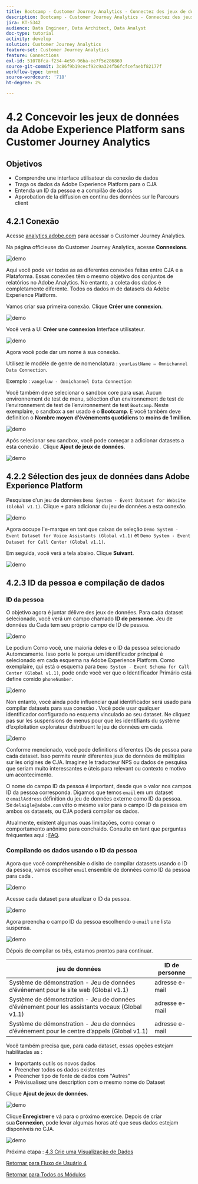 ```yaml
---
title: Bootcamp - Customer Journey Analytics - Connectez des jeux de données Adobe Experience Platform en Customer Journey Analytics - Brésil
description: Bootcamp - Customer Journey Analytics - Connectez des jeux de données Adobe Experience Platform en Customer Journey Analytics - Brésil
jira: KT-5342
audience: Data Engineer, Data Architect, Data Analyst
doc-type: tutorial
activity: develop
solution: Customer Journey Analytics
feature-set: Customer Journey Analytics
feature: Connections
exl-id: 51078fca-f234-4e50-96ba-ee7f5e286869
source-git-commit: 3c86f9b19cecf92c9a324fb6fcfcefaebf82177f
workflow-type: tm+mt
source-wordcount: '718'
ht-degree: 2%

---
```


# 4.2 Concevoir les jeux de données da Adobe Experience Platform sans Customer Journey Analytics

## Objetivos

- Comprendre une interface utilisateur da conexão de dados
- Traga os dados da Adobe Experience Platform para o CJA
- Entenda un ID da pessoa e a compilão de dados
- Approbation de la diffusion en continu des données sur le Parcours client

## 4.2.1 Conexão

Acesse [analytics.adobe.com](https://analytics.adobe.com) para acessar o Customer Journey Analytics.

Na página officieuse do Customer Journey Analytics, acesse **Connexions**.

![demo](./images/cja2.png)

Aqui você pode ver todas as as diferentes conexões feitas entre CJA e a Plataforma. Essas conexões têm o mesmo objetivo dos conjuntos de relatórios no Adobe Analytics. No entanto, a coleta dos dados é completamente diferente. Todos os dados m de datasets da Adobe Experience Platform.

Vamos criar sua primeira conexão. Clique **Créer une connexion**.

![demo](./images/cja4.png)

Você verá a UI **Créer une connexion** Interface utilisateur.

![demo](./images/cja5.png)

Agora você pode dar um nome à sua conexão.

Utilisez le modèle de genre de nomenclatura : `yourLastName – Omnichannel Data Connection`.

Exemplo : `vangeluw - Omnichannel Data Connection`

Você também deve selecionar o sandbox core para usar. Aucun environnement de test de menu, sélection d’un environnement de test de l’environnement de test de l’environnement de test `Bootcamp`. Neste exemplaire, o sandbox a ser usado é o **Bootcamp**. E você também deve definition o **Nombre moyen d’événements quotidiens** to **moins de 1 million**.

![demo](./images/cjasb.png)

Após selecionar seu sandbox, você pode começar a adicionar datasets a esta conexão . Clique **Ajout de jeux de données**.

![demo](./images/cjasb1.png)

## 4.2.2 Sélection des jeux de données dans Adobe Experience Platform

Pesquisse d’un jeu de données `Demo System - Event Dataset for Website (Global v1.1)`. Clique **+** para adicionar du jeu de données a esta conexão.

![demo](./images/cja7.png)

Agora occupe l&#39;e-marque en tant que caixas de seleção `Demo System - Event Dataset for Voice Assistants (Global v1.1)` et `Demo System - Event Dataset for Call Center (Global v1.1)`.

Em seguida, você verá a tela abaixo. Clique **Suivant**.

![demo](./images/cja9.png)

## 4.2.3 ID da pessoa e compilação de dados

### ID da pessoa

O objetivo agora é juntar délivre des jeux de données. Para cada dataset selecionado, você verá um campo chamado **ID de personne**. Jeu de données du Cada tem seu próprio campo de ID de pessoa.

![demo](./images/cja11.png)

Le podium Como você, une maioria deles e o ID da pessoa selecionado Automcamente. Isso porte le porque um identificador principal é selecionado em cada esquema na Adobe Experience Platform. Como exemplaire, qui está o esquema para `Demo System - Event Schema for Call Center (Global v1.1)`, pode onde você ver que o Identificador Primário está define comido `phoneNumber`.

![demo](./images/cja13.png)

Non entanto, você ainda pode influenciar qual identificador será usado para compilar datasets para sua conexão . Você pode usar qualquer identificador configurado no esquema vinculado ao seu dataset. Ne cliquez pas sur les suspensions de menus pour que les identifiants du système d’exploitation explorateur distribuent le jeu de données em cada.

![demo](./images/cja14.png)

Conforme mencionado, você pode definitions diferentes IDs de pessoa para cada dataset. Isso permite reunir diferentes jeux de données de múltiplas sur les origines de CJA. Imaginez le traducteur NPS ou dados de pesquisa que seriam muito interessantes e úteis para relevant ou contexto e motivo um acontecimento.

O nome do campo ID da pessoa é important, desde que o valor nos campos ID da pessoa corresponda. Digamos que temos `email` em um dataset e `emailAddress` définition du jeu de données externe como ID da pessoa. Se `delaigle@adobe.com` véto o mesmo valor para o campo ID da pessoa em ambos os datasets, ou CJA poderá compilar os dados.

Atualmente, existent algumas ouas limitações, como comar o comportamento anônimo para conchaido. Consulte en tant que perguntas fréquentes aqui : [FAQ](https://experienceleague.adobe.com/docs/analytics-platform/using/cja-overview/cja-faq.html?lang=fr).


### Compilando os dados usando o ID da pessoa

Agora que você compréhensible o disito de compilar datasets usando o ID da pessoa, vamos escolher `email` ensemble de données como ID da pessoa para cada .

![demo](./images/cja15.png)

Acesse cada dataset para atualizar o ID da pessoa.

![demo](./images/cja12a.png)

Agora preencha o campo ID da pessoa escolhendo o `email` une lista suspensa.

![demo](./images/cja17.png)

Dépois de compilar os três, estamos prontos para continuar.

| jeu de données | ID de personne |
| ----------------- |-------------| 
| Système de démonstration - Jeu de données d’événement pour le site web (Global v1.1) | adresse e-mail |
| Système de démonstration - Jeu de données d’événement pour les assistants vocaux (Global v1.1) | adresse e-mail |
| Système de démonstration - Jeu de données d’événement pour le centre d’appels (Global v1.1) | adresse e-mail |

Você também precisa que, para cada dataset, essas opções estejam habilitadas as :

- Importants outils os novos dados
- Preencher todos os dados existentes
- Preencher tipo de fonte de dados com &quot;Autres&quot;
- Prévisualisez une description com o mesmo nome do Dataset

Clique **Ajout de jeux de données**.

![demo](./images/cja16.png)

Clique **Enregistrer** e vá para o próximo exercice. Depois de criar sua **Connexion**, pode levar algumas horas até que seus dados estejam disponíveis no CJA.

![demo](./images/cja20.png)

Próxima etapa : [4.3 Crie uma Visualização de Dados](./ex3.md)

[Retornar para Fluxo de Usuário 4](./uc4.md)

[Retornar para Todos os Módulos](./../../overview.md)
